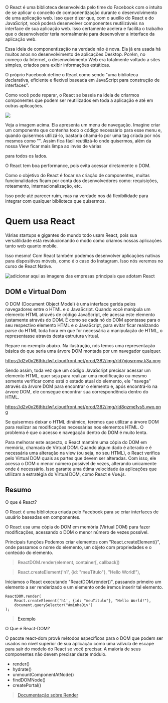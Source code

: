 O React é uma biblioteca desenvolvida pelo time do Facebook com o intuito de se aplicar o conceito de componentização durante o desenvolvimento de uma aplicação web. Isso quer dizer que, com o auxílio do React e do JavaScript, você poderá desenvolver componentes reutilizáveis na interface de sua aplicação web. Isso certamente acelera e facilita o trabalho que o desenvolvedor teria normalmente para desenvolver a interface da aplicação web.

Essa ideia de componentização na verdade não é nova. Ela já era usada há muitos anos no desenvolvimento de aplicações Desktop. Porém, no começo da Internet, o desenvolvimento Web era totalmente voltado a sites simples, criados para exibir informações estáticas.

O próprio Facebook define o React como sendo "uma biblioteca declarativa, eficiente e flexível baseada em JavaScript para construção de interfaces".

Como você pode reparar, o React se baseia na ideia de criarmos componentes que podem ser reutilizados em toda a aplicação e até em outras aplicações.

![](https://d2v0x26thbzlwf.cloudfront.net/prod/382/img/rId5musskyvq.haz.png)

Veja a imagem acima. Ela apresenta um menu de navegação. Imagine criar um componente que contenha todo o código necessário para esse menu e, quando quisermos utilizá-lo, bastaria chamá-lo por uma tag criada por nós mesmos como "<MeuMenu />". Assim fica fácil reutilizá-lo onde quisermos, além da nossa View ficar mais limpa ao invés de várias <div> para todos os lados.

O React tem boa performance, pois evita acessar diretamente o DOM.

Como o objetivo do React é focar na criação de componentes, muitas funcionalidades ficam por conta dos desenvolvedores como: requisições, roteamento, internacionalização, etc.

Isso pode até parecer ruim, mas na verdade nos dá flexibilidade para integrar com qualquer biblioteca que quisermos.

# Quem usa React

Várias startups e gigantes do mundo todo usam React, pois sua versatilidade está revolucionando o modo como criamos nossas aplicações tanto web quanto mobile.

Isso mesmo! Com React também podemos desenvolver aplicações nativas para dispositivos móveis, como é o caso do Instagram. Isso nós veremos no curso de React Native.


![adicionar aqui as imagens das empresas principais que adotam React]()

## DOM e Virtual Dom

O DOM (Document Object Model) é uma interface gerida pelos navegadores entre o HTML e o JavaScript. Quando você manipula um elemento HTML através de código JavaScript, ele acessa este elemento justamente através do DOM. É como se cada nó do DOM apontasse para o seu respectivo elemento HTML e o JavaScript, para evitar ficar realizando parse do HTML toda hora em que for necessária a manipulação de HTML, o representasse através desta estrutura virtual.

Repare no exemplo abaixo. Na ilustração, nós temos uma representação básica do que seria uma árvore DOM montada por um navegador qualquer.

https://d2v0x26thbzlwf.cloudfront.net/prod/382/img/rId7vjosrnpw.k3a.png

Sendo assim, toda vez que um código JavaScript precisar acessar um elemento HTML, quer seja para realizar uma modificação ou mesmo somente verificar como está o estado atual do elemento, ele "navega" através da árvore DOM para encontrar o elemento e, após encontrá-lo na árvore DOM, ele consegue encontrar sua correspondência dentro do HTML.

https://d2v0x26thbzlwf.cloudfront.net/prod/382/img/rId8qzme1vs5.vwo.png


Se quisermos deixar o HTML dinâmico, teremos que utilizar a árvore DOM para realizar as modificações necessárias nos elementos HTML. O problema é que o acesso e navegação dentro do DOM é muito lenta.

Para melhorar este aspecto, o React mantém uma cópia do DOM em memória, chamada de Virtual DOM. Quando algum dado é alterado e é necessária uma alteração na view (ou seja, no seu HTML), o React verifica pelo Virtual DOM quais as partes que devem ser alteradas. Com isso, ele acessa o DOM o menor número possível de vezes, alterando unicamente onde é necessário. Isso garante uma ótima velocidade às aplicações que utilizam a estratégia do Virtual DOM, como React e Vue.js.


## Resumo 

O que é React?

O React é uma biblioteca criada pelo Facebook para se criar interfaces de usuário baseadas em componentes.

O React usa uma cópia do DOM em memória (Virtual DOM) para fazer modificações, acessando o DOM o menor número de vezes possível.

Principais funções
Podemos criar elementos com "React.createElement()", onde passamos o nome do elemento, um objeto com propriedades e o conteúdo do elemento.

> ReactDOM.render(element, container[, callback])

> React.createElement('h1', {id: "meuTitulo"}, "Hello World!"),


Iniciamos o React executando "ReactDOM.render()", passando primeiro um elemento a ser renderizado e um elemento onde iremos inserir tal elemento.


```
ReactDOM.render(
    React.createElement('h1', {id: "meuTitulo"}, "Hello World!"),
    document.querySelector("#minhaDiv")
);

```

> [Exemplo](https://codepen.io/pen/?editors=1010)

O Que é React-DOM?

O pacote react-dom provê métodos específicos para o DOM que podem ser usados no nível superior de sua aplicação como uma válvula de escape para sair do modelo do React se você precisar. A maioria de seus componentes não devem precisar deste módulo.

- render()
- hydrate()
- unmountComponentAtNode()
- findDOMNode()
- createPortal()

> [Documentação sobre Render](https://pt-br.reactjs.org/docs/react-dom.html#render)


